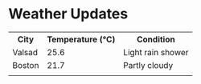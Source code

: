 # Weather Updates

<!-- WEATHER-UPDATE-START -->
<table><tr><th>City</th><th>Temperature (°C)</th><th>Condition</th></tr><tr><td>Valsad</td><td>25.6</td><td>Light rain shower</td></tr><tr><td>Boston</td><td>21.7</td><td>Partly cloudy</td></tr><tr><td></td><td></td><td></td></tr></table>
<!-- WEATHER-UPDATE-END -->
